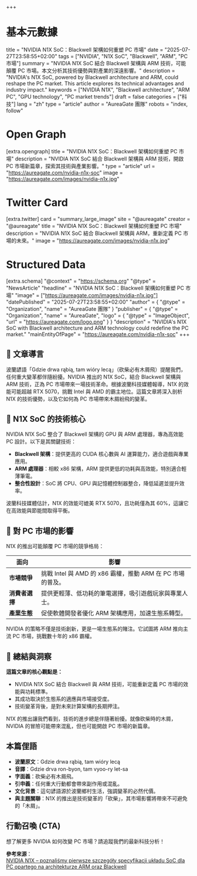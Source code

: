 +++
# 基本元數據
title = "NVIDIA N1X SoC：Blackwell 架構如何重塑 PC 市場"
date = "2025-07-27T23:58:55+02:00"
tags = ["NVIDIA", "N1X SoC", "Blackwell", "ARM", "PC 市場"]
summary = "NVIDIA N1X SoC 結合 Blackwell 架構與 ARM 技術，可能顛覆 PC 市場。本文分析其技術優勢與對產業的深遠影響。"
description = "NVIDIA's N1X SoC, powered by Blackwell architecture and ARM, could reshape the PC market. This article explores its technical advantages and industry impact."
keywords = ["NVIDIA N1X", "Blackwell architecture", "ARM PC", "GPU technology", "PC market trends"]
draft = false
categories = ["科技"]
lang = "zh"
type = "article"
author = "AureaGate 團隊"
robots = "index, follow"

# Open Graph
[extra.opengraph]
title = "NVIDIA N1X SoC：Blackwell 架構如何重塑 PC 市場"
description = "NVIDIA N1X SoC 結合 Blackwell 架構與 ARM 技術，開啟 PC 市場新篇章，探索其技術與產業影響。"
type = "article"
url = "https://aureagate.com/nvidia-n1x-soc"
image = "https://aureagate.com/images/nvidia-n1x.jpg"

# Twitter Card
[extra.twitter]
card = "summary_large_image"
site = "@aureagate"
creator = "@aureagate"
title = "NVIDIA N1X SoC：Blackwell 架構如何重塑 PC 市場"
description = "NVIDIA N1X SoC 結合 Blackwell 架構與 ARM，重新定義 PC 市場的未來。"
image = "https://aureagate.com/images/nvidia-n1x.jpg"

# Structured Data
[extra.schema]
"@context" = "https://schema.org"
"@type" = "NewsArticle"
"headline" = "NVIDIA N1X SoC：Blackwell 架構如何重塑 PC 市場"
"image" = ["https://aureagate.com/images/nvidia-n1x.jpg"]
"datePublished" = "2025-07-27T23:58:55+02:00"
"author" = { "@type" = "Organization", "name" = "AureaGate 團隊" }
"publisher" = { "@type" = "Organization", "name" = "AureaGate", "logo" = { "@type" = "ImageObject", "url" = "https://aureagate.com/logo.png" } }
"description" = "NVIDIA's N1X SoC with Blackwell architecture and ARM technology could redefine the PC market."
"mainEntityOfPage" = "https://aureagate.com/nvidia-n1x-soc"
+++


## 🧭 文章導言
波蘭諺語「Gdzie drwa rąbią, tam wióry lecą」（砍柴必有木屑飛）提醒我們，任何重大變革都伴隨紛擾。NVIDIA 推出的 N1X SoC，結合 Blackwell 架構與 ARM 技術，正為 PC 市場帶來一場技術革命。根據波蘭科技媒體報導，N1X 的效能可能超越 RTX 5070，挑戰 Intel 與 AMD 的霸主地位。這篇文章將深入剖析 N1X 的技術優勢，以及它如何為 PC 市場帶來木屑紛飛的變革。

## 📌 N1X SoC 的技術核心
NVIDIA N1X SoC 整合了 Blackwell 架構的 GPU 與 ARM 處理器，專為高效能 PC 設計。以下是其關鍵技術：

- **Blackwell 架構**：提供更高的 CUDA 核心數與 AI 運算能力，適合遊戲與專業應用。
- **ARM 處理器**：相較 x86 架構，ARM 提供更低的功耗與高效能，特別適合輕薄筆電。
- **整合性設計**：SoC 將 CPU、GPU 與記憶體控制器整合，降低延遲並提升效率。

波蘭科技媒體估計，N1X 的效能可媲美 RTX 5070，且功耗僅為其 60%，這讓它在高效能與節能間取得平衡。

## 📌 對 PC 市場的影響
N1X 的推出可能顛覆 PC 市場的競爭格局：

| **面向**           | **影響**                                                                 |
|-------------------|-------------------------------------------------------------------------|
| **市場競爭**       | 挑戰 Intel 與 AMD 的 x86 霸權，推動 ARM 在 PC 市場的普及。               |
| **消費者選擇**     | 提供更輕薄、低功耗的筆電選擇，吸引遊戲玩家與專業人士。                   |
| **產業生態**       | 促使軟體開發者優化 ARM 架構應用，加速生態系轉型。                       |

NVIDIA 的策略不僅是技術創新，更是一場生態系的賭注。它試圖將 ARM 推向主流 PC 市場，挑戰數十年的 x86 霸權。

## 💬 總結與洞察
**這篇文章的核心觀點是：**
- NVIDIA N1X SoC 結合 Blackwell 與 ARM 技術，可能重新定義 PC 市場的效能與功耗標準。
- 其成功取決於生態系的適應與市場接受度。
- 技術變革背後，是對未來計算架構的長期押注。

N1X 的推出讓我們看到，技術的進步總是伴隨著紛擾。就像砍柴時的木屑，NVIDIA 的冒險可能帶來混亂，但也可能開啟 PC 市場的新篇章。

## 本篇俚語
- **波蘭原文**：Gdzie drwa rąbią, tam wióry lecą  
- **音譯**：Gdzie drva ron-byon, tam vyoo-ry let-sa  
- **字面義**：砍柴必有木屑飛。  
- **引申義**：任何重大行動都會帶來副作用或混亂。  
- **文化背景**：這句諺語源於波蘭鄉村生活，強調變革的必然代價。  
- **與主題關聯**：N1X 的推出是技術變革的「砍柴」，其市場影響將帶來不可避免的「木屑」。

## 行動召喚 (CTA)
想了解更多 NVIDIA 如何改變 PC 市場？請追蹤我們的最新科技分析！

**參考來源**：  
[NVIDIA N1X – poznaliśmy pierwsze szczegóły specyfikacji układu SoC dla PC opartego na architekturze ARM oraz Blackwell](https://www.purepc.pl/nvidia-n1x-poznalismy-pierwsze-szczegoly-specyfikacji-ukladu-soc-dla-pc-opartego-na-architekturze-arm-oraz-blackwell)